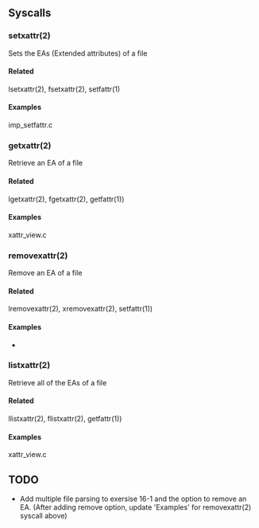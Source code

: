 ## Syscalls

### setxattr(2)
Sets the EAs (Extended attributes) of a file
#### Related
lsetxattr(2), fsetxattr(2), setfattr(1)
#### Examples
imp_setfattr.c

### getxattr(2)
Retrieve an EA of a file
#### Related
lgetxattr(2), fgetxattr(2), getfattr(1))
#### Examples
xattr_view.c

### removexattr(2)
Remove an EA of a file
#### Related
lremovexattr(2), xremovexattr(2), setfattr(1))
#### Examples
*

### listxattr(2)
Retrieve all of the EAs of a file
#### Related
llistxattr(2), flistxattr(2), getfattr(1))
#### Examples
xattr_view.c

## TODO

- Add multiple file parsing to exersise 16-1 and the option to remove
  an EA. (After adding remove option, update 'Examples' for removexattr(2)
  syscall above)
